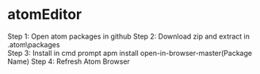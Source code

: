 # atomEditor

Step 1: Open atom packages in github
Step 2: Download zip and extract in .atom\packages\
Step 3: Install in cmd prompt apm install open-in-browser-master(Package Name)
Step 4: Refresh Atom Browser
